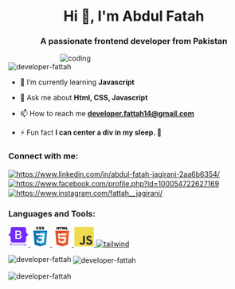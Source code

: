 <h1 align="center">Hi 👋, I'm Abdul Fatah</h1>
<h3 align="center">A passionate frontend developer from Pakistan</h3>
<img align="right" width="400" src="https://mir-s3-cdn-cf.behance.net/project_modules/hd/06f21a161921919.63cd7887d0a70.gif" alt="coding">

<p align="left"> <img src="https://komarev.com/ghpvc/?username=developer-fattah&label=Profile%20views&color=0e75b6&style=flat" alt="developer-fattah" /> </p>

- 🌱 I’m currently learning **Javascript**

- 💬 Ask me about **Html, CSS, Javascript**

- 📫 How to reach me **developer.fattah14@gmail.com**

- ⚡ Fun fact **I can center a div in my sleep. 🛌**

<h3 align="left">Connect with me:</h3>
<p align="left">
<a href="https://linkedin.com/in/https://www.linkedin.com/in/abdul-fatah-jagirani-2aa6b6354/" target="blank"><img align="center" src="https://raw.githubusercontent.com/rahuldkjain/github-profile-readme-generator/master/src/images/icons/Social/linked-in-alt.svg" alt="https://www.linkedin.com/in/abdul-fatah-jagirani-2aa6b6354/" height="30" width="40" /></a>
<a href="https://fb.com/https://www.facebook.com/profile.php?id=100054722627169" target="blank"><img align="center" src="https://raw.githubusercontent.com/rahuldkjain/github-profile-readme-generator/master/src/images/icons/Social/facebook.svg" alt="https://www.facebook.com/profile.php?id=100054722627169" height="30" width="40" /></a>
<a href="https://instagram.com/https://www.instagram.com/fattah__jagirani/" target="blank"><img align="center" src="https://raw.githubusercontent.com/rahuldkjain/github-profile-readme-generator/master/src/images/icons/Social/instagram.svg" alt="https://www.instagram.com/fattah__jagirani/" height="30" width="40" /></a>
</p>

<h3 align="left">Languages and Tools:</h3>
<p align="left"> <a href="https://getbootstrap.com" target="_blank" rel="noreferrer"> <img src="https://raw.githubusercontent.com/devicons/devicon/master/icons/bootstrap/bootstrap-plain-wordmark.svg" alt="bootstrap" width="40" height="40"/> </a> <a href="https://www.w3schools.com/css/" target="_blank" rel="noreferrer"> <img src="https://raw.githubusercontent.com/devicons/devicon/master/icons/css3/css3-original-wordmark.svg" alt="css3" width="40" height="40"/> </a> <a href="https://www.w3.org/html/" target="_blank" rel="noreferrer"> <img src="https://raw.githubusercontent.com/devicons/devicon/master/icons/html5/html5-original-wordmark.svg" alt="html5" width="40" height="40"/> </a> <a href="https://developer.mozilla.org/en-US/docs/Web/JavaScript" target="_blank" rel="noreferrer"> <img src="https://raw.githubusercontent.com/devicons/devicon/master/icons/javascript/javascript-original.svg" alt="javascript" width="40" height="40"/> </a> <a href="https://tailwindcss.com/" target="_blank" rel="noreferrer"> <img src="https://www.vectorlogo.zone/logos/tailwindcss/tailwindcss-icon.svg" alt="tailwind" width="40" height="40"/> </a> </p>

<p><img align="left" src="https://github-readme-stats.vercel.app/api/top-langs?username=developer-fattah&show_icons=true&locale=en&layout=compact" alt="developer-fattah" /></p>

<p>&nbsp;<img align="center" src="https://github-readme-stats.vercel.app/api?username=developer-fattah&show_icons=true&locale=en" alt="developer-fattah" /></p>

<p><img align="center" src="https://github-readme-streak-stats.herokuapp.com/?user=developer-fattah&" alt="developer-fattah" /></p>
